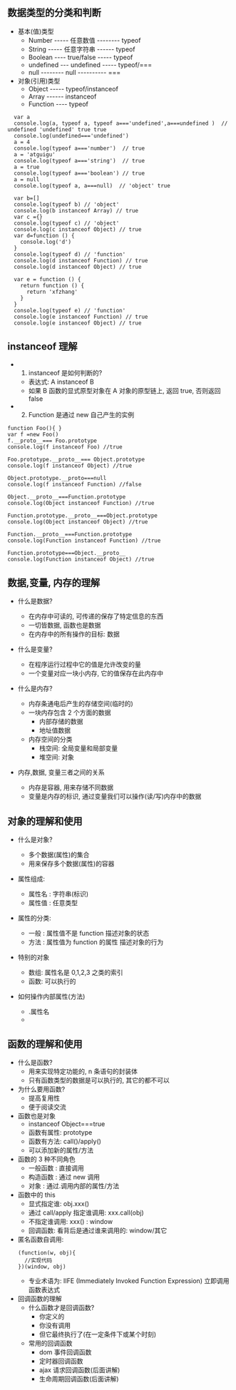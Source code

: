 ## 数据类型的分类和判断

- 基本(值)类型
  - Number ----- 任意数值 -------- typeof
  - String ----- 任意字符串 ------ typeof
  - Boolean ---- true/false ----- typeof
  - undefined --- undefined ----- typeof/===
  - null -------- null ---------- ===
- 对象(引用)类型
  - Object ----- typeof/instanceof
  - Array ------ instanceof
  - Function ---- typeof

```
  var a
  console.log(a, typeof a, typeof a==='undefined',a===undefined )  // undefined 'undefined' true true
  console.log(undefined==='undefined')
  a = 4
  console.log(typeof a==='number')  // true
  a = 'atguigu'
  console.log(typeof a==='string')  // true
  a = true
  console.log(typeof a==='boolean') // true
  a = null
  console.log(typeof a, a===null)  // 'object' true

  var b=[]
  console.log(typeof b) // 'object'
  console.log(b instanceof Array) // true
  var c ={}
  console.log(typeof c) // 'object'
  console.log(c instanceof Object) // true
  var d=function () {
    console.log('d')
  }
  console.log(typeof d) // 'function'
  console.log(d instanceof Function) // true
  console.log(d instanceof Object) // true

  var e = function () {
    return function () {
      return 'xfzhang'
    }
  }
  console.log(typeof e) // 'function'
  console.log(e instanceof Function) // true
  console.log(e instanceof Object) // true

```

## instanceof 理解

- 1. instanceof 是如何判断的?
  - 表达式: A instanceof B
  - 如果 B 函数的显式原型对象在 A 对象的原型链上, 返回 true, 否则返回 false
- 2. Function 是通过 new 自己产生的实例

```
function Foo(){ }
var f =new Foo()
f.__proto__=== Foo.prototype
console.log(f instanceof Foo) //true

Foo.prototype.__proto__=== Object.prototype
console.log(f instanceof Object) //true

Object.prototype.__proto===null
console.log(f instanceof Function) //false

Object.__proto__===Function.prototype
console.log(Object instanceof Function) //true

Function.prototype.__proto__===Object.prototype
console.log(Object instanceof Object) //true

Function.__proto__===Function.prototype
console.log(Function instanceof Function) //true

Function.prototype===Object.__proto__
console.log(Function instanceof Object) //true

```

## 数据,变量, 内存的理解

- 什么是数据?
  - 在内存中可读的, 可传递的保存了特定信息的东西
  - 一切皆数据, 函数也是数据
  - 在内存中的所有操作的目标: 数据
- 什么是变量?
  - 在程序运行过程中它的值是允许改变的量
  - 一个变量对应一块小内存, 它的值保存在此内存中
- 什么是内存?
  - 内存条通电后产生的存储空间(临时的)
  - 一块内存包含 2 个方面的数据
    - 内部存储的数据
    - 地址值数据
  - 内存空间的分类
    - 栈空间: 全局变量和局部变量
    - 堆空间: 对象
- 内存,数据, 变量三者之间的关系

  - 内存是容器, 用来存储不同数据
  - 变量是内存的标识, 通过变量我们可以操作(读/写)内存中的数据

## 对象的理解和使用

- 什么是对象?
  - 多个数据(属性)的集合
  - 用来保存多个数据(属性)的容器
- 属性组成:
  - 属性名 : 字符串(标识)
  - 属性值 : 任意类型
- 属性的分类:
  - 一般 : 属性值不是 function 描述对象的状态
  - 方法 : 属性值为 function 的属性 描述对象的行为
- 特别的对象
  - 数组: 属性名是 0,1,2,3 之类的索引
  - 函数: 可以执行的
- 如何操作内部属性(方法)

  - .属性名
  - ['属性名']: 属性名有特殊字符/属性名是一个变量

## 函数的理解和使用

- 什么是函数?
  - 用来实现特定功能的, n 条语句的封装体
  - 只有函数类型的数据是可以执行的, 其它的都不可以
- 为什么要用函数?
  - 提高复用性
  - 便于阅读交流
- 函数也是对象
  - instanceof Object===true
  - 函数有属性: prototype
  - 函数有方法: call()/apply()
  - 可以添加新的属性/方法
- 函数的 3 种不同角色
  - 一般函数 : 直接调用
  - 构造函数 : 通过 new 调用
  - 对象 : 通过.调用内部的属性/方法
- 函数中的 this
  - 显式指定谁: obj.xxx()
  - 通过 call/apply 指定谁调用: xxx.call(obj)
  - 不指定谁调用: xxx() : window
  - 回调函数: 看背后是通过谁来调用的: window/其它
- 匿名函数自调用:
  ```
  (function(w, obj){
    //实现代码
  })(window, obj)
  ```
  - 专业术语为: IIFE (Immediately Invoked Function Expression) 立即调用函数表达式
- 回调函数的理解
  - 什么函数才是回调函数?
    - 你定义的
    - 你没有调用
    - 但它最终执行了(在一定条件下或某个时刻)
  - 常用的回调函数
    - dom 事件回调函数
    - 定时器回调函数
    - ajax 请求回调函数(后面讲解)
    - 生命周期回调函数(后面讲解)
